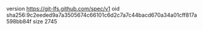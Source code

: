 version https://git-lfs.github.com/spec/v1
oid sha256:9c2eeded9a7a3505674c66101c6d2c7a7c44bacd670a34a01cff817a598bb84f
size 2745
